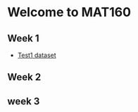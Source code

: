 # Welcome to MAT160

## Week 1 

- [Test1 dataset](krkozak.github.io/MAT160/test.csv)

## Week 2

## week 3
